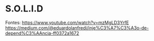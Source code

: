 # S.O.L.I.D

Fontes: https://www.youtube.com/watch?v=mzMgLD3YrfE
        https://medium.com/@eduardolanfredi/inje%C3%A7%C3%A3o-de-depend%C3%AAncia-ff0372a1672